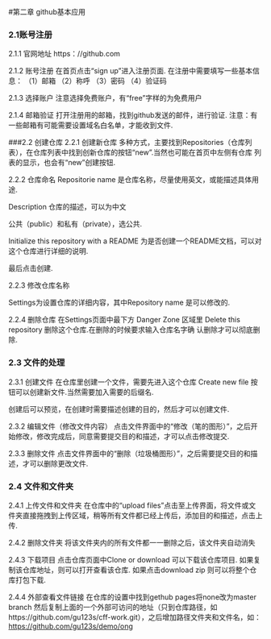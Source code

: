 #第二章 github基本应用

### 2.1账号注册
2.1.1 官网地址
https：//github.com

2.1.2 账号注册
在首页点击“sign up”进入注册页面.
在注册中需要填写一些基本信息：
（1）邮箱
（2）称呼
（3）密码
（4）验证码

2.1.3 选择账户
注意选择免费账户，有“free”字样的为免费用户

2.1.4 邮箱验证
打开注册用的邮箱，找到github发送的邮件，进行验证.
注意：有一些邮箱有可能需要设置域名白名单，才能收到文件.

###2.2 创建仓库
2.2.1 创建新仓库
多种方式，主要找到Repositories（仓库列表），在仓库列表中找到创新仓库的按钮“new”.当然也可能在首页中左侧有仓库
列表的显示，也会有“new”创建按钮.

2.2.2 仓库命名
Repositorie name 是仓库名称，尽量使用英文，或能描述具体用途.

Description 仓库的描述，可以为中文

公共（public）和私有（private），选公共.

Initialize this repository with a README 为是否创建一个README文档，可以对这个仓库进行详细的说明.

最后点击创建.

2.2.3 修改仓库名称

Settings为设置仓库的详细内容，其中Repository name 是可以修改的.

2.2.4 删除仓库
在Settings页面中最下方 Danger Zone 区域里 Delete this repository 删除这个仓库.在删除的时候要求输入仓库名字确
认删除才可以彻底删除.

### 2.3 文件的处理
2.3.1  创建文件
在仓库里创建一个文件，需要先进入这个仓库 Create new file 按钮可以创建新文件.当然需要加入需要的后缀名.

创建后可以预览，在创建时需要描述创建的目的，然后才可以创建文件.

2.3.2 编辑文件（修改文件内容）
点击文件界面中的“修改（笔的图形）”，之后开始修改，修改完成后，同意需要提交目的和描述，才可以点击修改提交.

2.3.3 删除文件
点击文件界面中的“删除（垃圾桶图形）”，之后需要提交目的和描述，才可以删除更改文件.

### 2.4 文件和文件夹
2.4.1 上传文件和文件夹
在仓库中的“upload files”点击至上传界面，将文件或文件夹直接拖拽到上传区域，稍等所有文件都已经上传后，添加目的和描述，点击上传.

2.4.2 删除文件夹
将该文件夹内的所有文件都一一删除之后，该文件夹自动消失

2.4.3 下载项目
点击仓库页面中Clone or download 可以下载该仓库项目.
如果复制该仓库地址，则可以打开查看该仓库.
如果点击download zip 则可以将整个仓库打包下载.

2.4.4 外部查看文件链接
在仓库的设置中找到gethub pages将none改为master branch
然后复制上面的一个外部可访问的地址（只到仓库路径，如https://github.com/gu123s/cff-work.git），之后增加路径文件夹和文件名，如：https://github.com/gu123s/demo/ong
